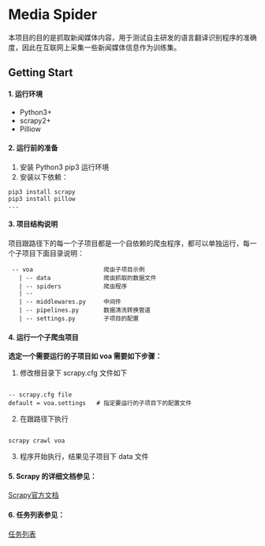 # Media Spider
  本项目的目的是抓取新闻媒体内容，用于测试自主研发的语言翻译识别程序的准确度，因此在互联网上采集一些新闻媒体信息作为训练集。
## Getting Start
#### 1. 运行环境

  - Python3+
  - scrapy2+
  - Pilliow

#### 2. 运行前的准备
1. 安装 Python3 pip3 运行环境
2. 安装以下依赖：
```shell
pip3 install scrapy
pip3 install pillow
...
```

#### 3. 项目结构说明
项目跟路径下的每一个子项目都是一个自依赖的爬虫程序，都可以单独运行，每一个子项目下面目录说明：

```shell
 -- voa                    爬虫子项目示例
   | -- data               爬虫抓取的数据文件
   | -- spiders            爬虫程序
   | -- 
   | -- middlewares.py     中间件
   | -- pipelines.py       数据清洗转换管道
   | -- settings.py        子项目的配置
```

#### 4. 运行一个子爬虫项目

**选定一个需要运行的子项目如 voa 需要如下步骤：**
  1. 修改根目录下 scrapy.cfg 文件如下
```text

-- scrapy.cfg file
default = voa.settings   # 指定要运行的子项目下的配置文件

```
  2. 在跟路径下执行
```shell

scrapy crawl voa

```

  3. 程序开始执行，结果见子项目下 data 文件

#### 5. Scrapy 的详细文档参见：
[Scrapy官方文档](https://docs.scrapy.org/en/latest/)

#### 6. 任务列表参见：
[任务列表](https://github.com/zhaotianxiang/MediaSpider/blob/master/summary.md)

